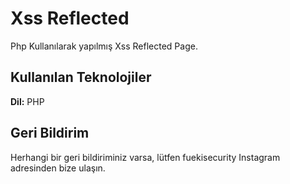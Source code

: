 
# Xss Reflected

Php Kullanılarak yapılmış Xss Reflected Page.
## Kullanılan Teknolojiler

**Dil:** PHP


## Geri Bildirim

Herhangi bir geri bildiriminiz varsa, lütfen fuekisecurity Instagram adresinden bize ulaşın.
